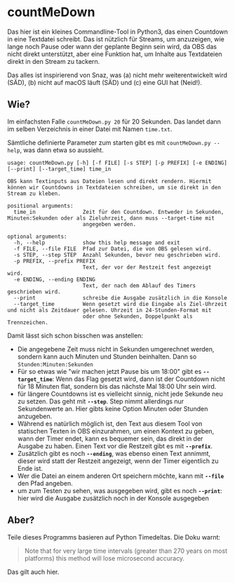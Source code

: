 # countMeDown

Das hier ist ein kleines Commandline-Tool in Python3, das einen Countdown in eine Textdatei schreibt. Das ist nützlich für Streams, um anzuzeigen, wie lange noch Pause oder wann der geplante Beginn sein wird, da OBS das nicht direkt unterstützt, aber eine Funktion hat, um Inhalte aus Textdateien direkt in den Stream zu tackern. 

Das alles ist inspirierend von Snaz, was (a) nicht mehr weiterentwickelt wird (SÄD), (b) nicht auf macOS läuft (SÄD) und (c) eine GUI hat (Neid!).

## Wie? 
Im einfachsten Falle `countMeDown.py 20` für 20 Sekunden. Das landet dann im selben Verzeichnis in einer Datei mit Namen `time.txt`.

Sämtliche definierte Parameter zum starten gibt es mit `countMeDown.py --help`, was dann etwa so aussieht.

```
usage: countMeDown.py [-h] [-f FILE] [-s STEP] [-p PREFIX] [-e ENDING] [--print] [--target_time] time_in

OBS kann Textinputs aus Dateien lesen und direkt rendern. Hiermit können wir Countdowns in Textdateien schreiben, um sie direkt in den
Stream zu kleben.

positional arguments:
  time_in               Zeit für den Countdown. Entweder in Sekunden, Minuten:Sekunden oder als Zieluhrzeit, dann muss --target-time mit
                        angegeben werden.

optional arguments:
  -h, --help            show this help message and exit
  -f FILE, --file FILE  Pfad zur Datei, die von OBS gelesen wird.
  -s STEP, --step STEP  Anzahl Sekunden, bevor neu geschrieben wird.
  -p PREFIX, --prefix PREFIX
                        Text, der vor der Restzeit fest angezeigt wird.
  -e ENDING, --ending ENDING
                        Text, der nach dem Ablauf des Timers geschrieben wird.
  --print               schreibe die Ausgabe zusätzlich in die Konsole
  --target_time         Wenn gesetzt wird die Eingabe als Ziel-Uhrzeit und nicht als Zeitdauer gelesen. Uhrzeit in 24-Stunden-Format mit
                        oder ohne Sekunden, Doppelpunkt als Trennzeichen.
```

Damit lässt sich schon bisschen was anstellen:

- Die angegebene Zeit muss nicht in Sekunden umgerechnet werden, sondern kann auch Minuten und Stunden beinhalten. Dann so `Stunden:Minuten:Sekunden`
- Für so etwas wie "wir machen jetzt Pause bis um 18:00" gibt es **`--target_time`**: Wenn das Flag gesetzt wird, dann ist der Countdown nicht für 18 Minuten flat, sondern bis das nächste Mal 18:00 Uhr sein wird. 
- für längere Countdowns ist es vielleicht sinnig, nicht jede Sekunde neu zu setzen. Das geht mit **`--step`**. Step nimmt allerdings nur Sekundenwerte an. Hier gibts keine Option Minuten oder Stunden anzugeben.
- Während es natürlich möglich ist, den Text aus diesem Tool von statischen Texten in OBS einzurahmen, um einen Kontext zu geben, wann der Timer endet, kann es bequemer sein, das direkt in der Ausgabe zu haben. Einen Text vor die Restzeit gibt es mit **`--prefix`**.
- Zusätzlich gibt es noch **`--ending`**, was ebenso einen Text annimmt, dieser wird statt der Restzeit angezeigt, wenn der Timer eigentlich zu Ende ist. 
- Wer die Datei an einem anderen Ort speichern möchte, kann mit **`--file`** den Pfad angeben.
- um zum Testen zu sehen, was ausgegeben wird, gibt es noch **`--print`**: hier wird die Ausgabe zusätzlich noch in der Konsole ausgegeben

## Aber?

Teile dieses Programms basieren auf Python Timedeltas. Die Doku warnt: 

> Note that for very large time intervals (greater than 270 years on most platforms) this method will lose microsecond accuracy.

Das gilt auch hier. 
